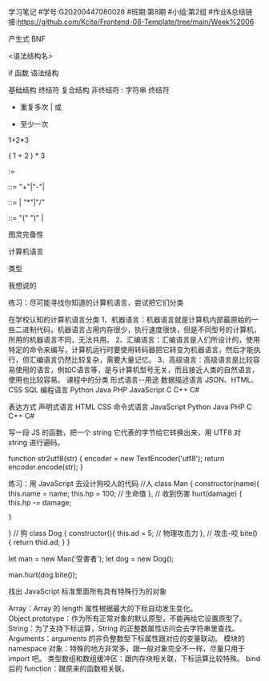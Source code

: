 学习笔记
#学号:G20200447080028
#班期:第8期
#小组:第2组
#作业&总结链接:https://github.com/Kcite/Frontend-08-Template/tree/main/Week%2006

产生式 BNF

<语法结构名>

if 函数 语法结构

基础结构
	终结符
复合结构
	非终结符
: 字符串 终结符
* 重复多次
| 或
+ 至少一次

1+2*3

( 1 + 2 ) * 3

<Expression> := 

<AddtiveExpression>::= <AddtiveExpression>"+"<MultiplicativeExpression>|<AddtiveExpression>"-"<MultiplicativeExpression>|<MultiplicativeExpression>

<MultiplicativeExpression>::= <AtomicExpression> | <MultiplicativeExpression>"*"<AtomicExpression>|<MultiplicativeExpression>"/"<AtomicExpression>

<AtomicExpression>::= "(" <AddtiveExpression> ")" | <Number>

图灵完备性


计算机语言

类型


我想说的

练习：尽可能寻找你知道的计算机语言，尝试把它们分类

在学校认知的计算机语言分类
1、机器语言：机器语言就是计算机内部最原始的一些二进制代码，机器语言占用内存很少，执行速度很快，但是不同型号的计算机，所用的机器语言不同，无法共用。
2、汇编语言：汇编语言是人们所设计的，使用特定的命令来编写，计算机运行时要使用转码器把它转变为机器语言，然后才能执行，但汇编语言仍然比较复杂，需要大量记忆。
3、高级语言：高级语言是比较容易使用的语言，例如C语言等，是与计算机型号无关，而且接近人类的自然语言，使用也比较容易。
课程中的分类
形式语言--用途
数据描述语言	JSON、HTML、CSS SQL
编程语言	Python Java PHP JavaScript C C++ C# 

表达方式
声明式语言	HTML CSS
命令式语言 JavaScript Python Java PHP C C++ C# 

写一段 JS 的函数，把一个 string 它代表的字节给它转换出来，用 UTF8 对 string 进行遍码。

function str2utf8(str) {
    encoder = new TextEncoder('utf8');
    return encoder.encode(str);
}

练习：用 JavaScript 去设计狗咬人的代码
//人
class Man {
	constructor(name){
		this.name = name;
		this.hp = 100; // 生命值
	},
	// 收到伤害
	hurt(damage) {
		this.hp -= damage;
		
	}
}
// 狗
class Dog {
	constructor(){
		this.ad = 5; // 物理攻击力
	},
	// 攻击-咬
	bite() {
		return thid.ad;
	}
}

let man = new Man('受害者');
let dog = new Dog();

man.hurt(dog.bite());


找出 JavaScript 标准里面所有具有特殊行为的对象

Array：Array 的 length 属性根据最大的下标自动发生变化。
Object.prototype：作为所有正常对象的默认原型，不能再给它设置原型了。
String：为了支持下标运算，String 的正整数属性访问会去字符串里查找。
Arguments：arguments 的非负整数型下标属性跟对应的变量联动。
模块的 namespace 对象：特殊的地方非常多，跟一般对象完全不一样，尽量只用于 import 吧。
类型数组和数组缓冲区：跟内存块相关联，下标运算比较特殊。
bind 后的 function：跟原来的函数相关联。